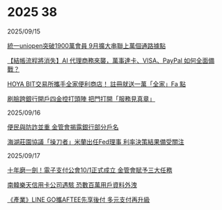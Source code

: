 # 2025 38

2025/09/15

[統一uniopen突破1900萬會員 9月擴大串聯上萬個通路據點](https://udn.com/news/story/7241/9006214)

[【結帳流程將消失】AI 代理商務來襲，萬事達卡、VISA、PayPal 如何全面備戰？](https://techorange.com/2025/09/15/ai-agents-mastercard-visa-paypal-stripe/)

[HOYA BIT交易所攜手全家便利商店！ 註冊就送一萬「全家」Fa 點](https://udn.com/news/story/7239/9006872)

[刷臉跨銀行開戶四金控打頭陣 把門打開「服務見真章」](https://vip.udn.com/vip/story/121938/9005174?from=searchresult)

2025/09/16

[便民與防詐並重 金管會揭露銀行部分戶名](https://ec.ltn.com.tw/article/breakingnews/5180499)

[海湖莊園協議「操刀者」米蘭出任Fed理事 利率決策結果備受關注](https://ec.ltn.com.tw/article/breakingnews/5180399)

2025/09/17

[十年磨一劍！電子支付公會10/1正式成立 金管會賦予三大任務](https://news.cnyes.com/news/id/6157097)

[南韓樂天信用卡公司遇駭 恐數百萬用戶資料外洩](https://ec.ltn.com.tw/article/breakingnews/5180838)

[《產業》LINE GO攜AFTEE先享後付 多元支付再升級](https://www.chinatimes.com/realtimenews/20250917003530-260410?chdtv)